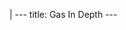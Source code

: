 |
                        ---
                        title: Gas In Depth
                        ---